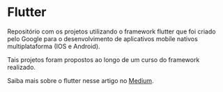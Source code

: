 # Flutter
Repositório com os projetos utilizando o framework flutter que foi criado pelo Google para o desenvolvimento de aplicativos mobile nativos multiplataforma (IOS e Android).

Tais projetos foram propostos ao longo de um curso do framework realizado.

Saiba mais sobre o flutter nesse artigo no [Medium](https://medium.com/liferay-engineering-brazil/conheça-o-flutter-a-aposta-da-google-para-a-criação-de-apps-nativos-multiplataforma-e59c610134d8).

